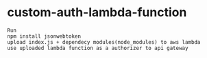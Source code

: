 # custom-auth-lambda-function
	Run 
	npm install jsonwebtoken
	upload index.js + dependecy modules(node_modules) to aws lambda
	use uploaded lambda function as a authorizer to api gateway
	
